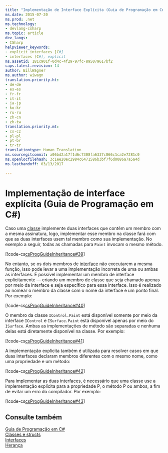 ```yaml
---
title: "Implementação de Interface Explícita (Guia de Programação em C#) | Microsoft Docs"
ms.date: 2015-07-20
ms.prod: .net
ms.technology:
- devlang-csharp
ms.topic: article
dev_langs:
- CSharp
helpviewer_keywords:
- explicit interfaces [C#]
- interfaces [C#], explicit
ms.assetid: 181c901f-0d4c-4f29-97fc-895079617bf2
caps.latest.revision: 14
author: BillWagner
ms.author: wiwagn
translation.priority.ht:
- de-de
- es-es
- fr-fr
- it-it
- ja-jp
- ko-kr
- ru-ru
- zh-cn
- zh-tw
translation.priority.mt:
- cs-cz
- pl-pl
- pt-br
- tr-tr
translationtype: Human Translation
ms.sourcegitcommit: a06bd2a17f1d6c7308fa6337c866c1ca2e7281c0
ms.openlocfilehash: 3c1ee20ec2984c6471586b3bf7f6d0086a7a5a4d
ms.lasthandoff: 03/13/2017

---
```

# <a name="explicit-interface-implementation-c-programming-guide"></a>Implementação de interface explícita (Guia de Programação em C#)
Caso uma [classe](../../../csharp/language-reference/keywords/class.md) implemente duas interfaces que contêm um membro com a mesma assinatura, logo, implementar esse membro na classe fará com que as duas interfaces usem tal membro como sua implementação. No exemplo a seguir, todas as chamadas para `Paint` invocam o mesmo método.  
  
 [!code-cs[csProgGuideInheritance#39](../../../csharp/programming-guide/classes-and-structs/codesnippet/CSharp/explicit-interface-implementation_1.cs)]  
  
 No entanto, se os dois membros de [interface](../../../csharp/language-reference/keywords/interface.md) não executarem a mesma função, isso pode levar a uma implementação incorreta de uma ou ambas as interfaces. É possível implementar um membro de interface explicitamente — criando um membro de classe que seja chamado apenas por meio da interface e seja específico para essa interface. Isso é realizado ao nomear o membro da classe com o nome da interface e um ponto final. Por exemplo:  
  
 [!code-cs[csProgGuideInheritance#40](../../../csharp/programming-guide/classes-and-structs/codesnippet/CSharp/explicit-interface-implementation_2.cs)]  
  
 O membro da classe `IControl.Paint` está disponível somente por meio da interface `IControl` e `ISurface.Paint` está disponível apenas por meio do `ISurface`. Ambas as implementações de método são separadas e nenhuma delas está diretamente disponível na classe. Por exemplo:  
  
 [!code-cs[csProgGuideInheritance#41](../../../csharp/programming-guide/classes-and-structs/codesnippet/CSharp/explicit-interface-implementation_3.cs)]  
  
 A implementação explícita também é utilizada para resolver casos em que duas interfaces declaram membros diferentes com o mesmo nome, como uma propriedade e um método:  
  
 [!code-cs[csProgGuideInheritance#42](../../../csharp/programming-guide/classes-and-structs/codesnippet/CSharp/explicit-interface-implementation_4.cs)]  
  
 Para implementar as duas interfaces, é necessário que uma classe use a implementação explícita para a propriedade P, o método P ou ambos, a fim de evitar um erro do compilador. Por exemplo:  
  
 [!code-cs[csProgGuideInheritance#43](../../../csharp/programming-guide/classes-and-structs/codesnippet/CSharp/explicit-interface-implementation_5.cs)]  
  
## <a name="see-also"></a>Consulte também  
 [Guia de Programação em C#](../../../csharp/programming-guide/index.md)   
 [Classes e structs](../../../csharp/programming-guide/classes-and-structs/index.md)   
 [Interfaces](../../../csharp/programming-guide/interfaces/index.md)   
 [Herança](../../../csharp/programming-guide/classes-and-structs/inheritance.md)
